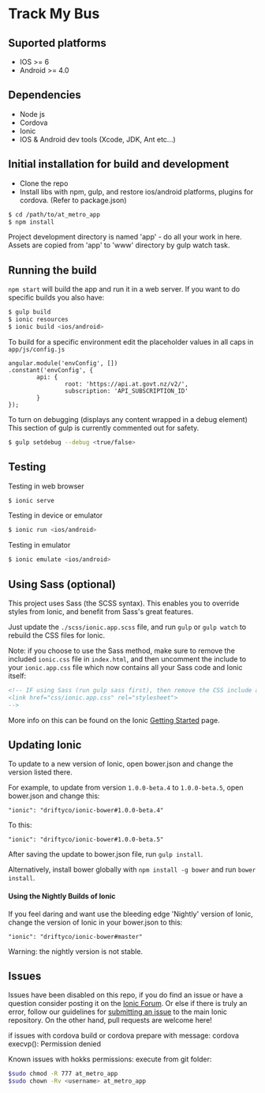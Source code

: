 Track My Bus
=====================

## Suported platforms

* IOS >= 6
* Android >= 4.0

## Dependencies

* Node js
* Cordova
* Ionic
* IOS & Android dev tools (Xcode, JDK, Ant etc...)


## Initial installation for build and development

* Clone the repo
* Install libs with npm, gulp, and restore ios/android platforms, plugins for cordova. (Refer to package.json)

```bash
$ cd /path/to/at_metro_app
$ npm install
```

Project development directory is named 'app' - do all your work in here. Assets are copied from 'app' to 'www' directory by gulp watch task.

## Running the build

```npm start``` will build the app and run it in a web server. If you want to do specific builds you also have:

```bash
$ gulp build
$ ionic resources
$ ionic build <ios/android>
```

To build for a specific environment edit the placeholder values in all caps in `app/js/config.js`

```
angular.module('envConfig', [])
.constant('envConfig', {
        api: {
                root: 'https://api.at.govt.nz/v2/',
                subscription: 'API_SUBSCRIPTION_ID'
        }
});
```

To turn on debugging (displays any content wrapped in a debug element)
This section of gulp is currently commented out for safety.

```bash
$ gulp setdebug --debug <true/false>
```

## Testing

Testing in web browser

```bash
$ ionic serve
```

Testing in device or emulator

```bash
$ ionic run <ios/android>
```

Testing in emulator

```bash
$ ionic emulate <ios/android>
```

## Using Sass (optional)

This project uses Sass (the SCSS syntax). This enables you to override styles from Ionic, and benefit from Sass's great features.

Just update the `./scss/ionic.app.scss` file, and run `gulp` or `gulp watch` to rebuild the CSS files for Ionic.

Note: if you choose to use the Sass method, make sure to remove the included `ionic.css` file in `index.html`, and then uncomment
the include to your `ionic.app.css` file which now contains all your Sass code and Ionic itself:

```html
<!-- IF using Sass (run gulp sass first), then remove the CSS include above
<link href="css/ionic.app.css" rel="stylesheet">
-->
```

More info on this can be found on the Ionic [Getting Started](http://ionicframework.com/getting-started) page.

## Updating Ionic

To update to a new version of Ionic, open bower.json and change the version listed there.

For example, to update from version `1.0.0-beta.4` to `1.0.0-beta.5`, open bower.json and change this:

```
"ionic": "driftyco/ionic-bower#1.0.0-beta.4"
```

To this:

```
"ionic": "driftyco/ionic-bower#1.0.0-beta.5"
```

After saving the update to bower.json file, run `gulp install`.

Alternatively, install bower globally with `npm install -g bower` and run `bower install`.

#### Using the Nightly Builds of Ionic

If you feel daring and want use the bleeding edge 'Nightly' version of Ionic, change the version of Ionic in your bower.json to this:

```
"ionic": "driftyco/ionic-bower#master"
```

Warning: the nightly version is not stable.


## Issues
Issues have been disabled on this repo, if you do find an issue or have a question consider posting it on the [Ionic Forum](http://forum.ionicframework.com/).  Or else if there is truly an error, follow our guidelines for [submitting an issue](http://ionicframework.com/contribute/#issues) to the main Ionic repository. On the other hand, pull requests are welcome here!


if issues with cordova build or cordova prepare with message:
	cordova execvp(): Permission denied

Known issues with hokks permissions:
execute from git folder:

```bash
$sudo chmod -R 777 at_metro_app
$sudo chown -Rv <username> at_metro_app
```
